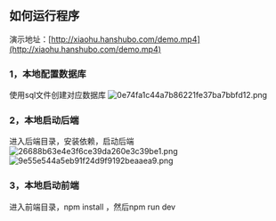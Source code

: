 ## 如何运行程序
演示地址：[http://xiaohu.hanshubo.com/demo.mp4](http://xiaohu.hanshubo.com/demo.mp4)
### 1，本地配置数据库
使用sql文件创建对应数据库
![0e74fa1c44a7b86221fe37ba7bbfd12.png](https://cdn.nlark.com/yuque/0/2023/png/39025690/1699372099791-ba41899f-3336-41b3-8f4e-9bb20ad7b0f1.png#averageHue=%23f6f6f5&clientId=u586a47a6-218a-4&from=paste&height=494&id=u45c32969&originHeight=618&originWidth=1186&originalType=binary&ratio=1.25&rotation=0&showTitle=false&size=33577&status=done&style=none&taskId=ub172af01-4c68-4846-a76d-8b0b1ff90f1&title=&width=948.8)
### 2，本地启动后端
进入后端目录，安装依赖，启动后端
![26688b63e4e3f6ce39da260e3c39be1.png](https://cdn.nlark.com/yuque/0/2023/png/39025690/1699372112828-a2fc7d09-3b8d-4b5e-89ce-ba75b84c67d4.png#averageHue=%23fcfbfa&clientId=u586a47a6-218a-4&from=paste&height=543&id=u298eb0a5&originHeight=679&originWidth=1364&originalType=binary&ratio=1.25&rotation=0&showTitle=false&size=107230&status=done&style=none&taskId=uad0d4fc5-209f-4afc-86a8-7a1a3c614c7&title=&width=1091.2)
![9e55e544a5eb91f24d9f9192beaaea9.png](https://cdn.nlark.com/yuque/0/2023/png/39025690/1699372154645-5064a82a-8a92-445d-8fc2-5a90fe2c7f44.png#averageHue=%23fbfafa&clientId=u586a47a6-218a-4&from=paste&height=562&id=u970f7884&originHeight=703&originWidth=1286&originalType=binary&ratio=1.25&rotation=0&showTitle=false&size=164008&status=done&style=none&taskId=uceb7afbb-1cee-41d4-a86d-906abc81789&title=&width=1028.8)
### 3，本地启动前端 
进入前端目录，npm install ，然后npm run dev
